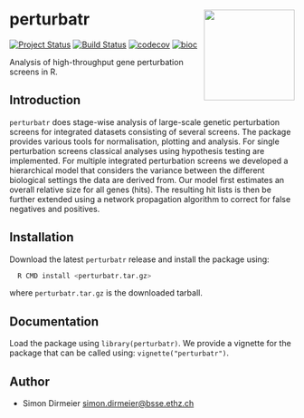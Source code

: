 # perturbatr <img src="https://rawgit.com/cbg-ethz/perturbatr/master/inst/figure/sticker.png" align="right" width="160px"/>

[![Project Status](http://www.repostatus.org/badges/latest/active.svg)](http://www.repostatus.org/#active)
[![Build Status](https://travis-ci.org/cbg-ethz/perturbatr.svg?branch=master)](https://travis-ci.org/cbg-ethz/perturbatr)
[![codecov](https://codecov.io/gh/cbg-ethz/perturbatr/branch/master/graph/badge.svg)](https://codecov.io/gh/cbg-ethz/perturbatr)
[![bioc](https://bioconductor.org/shields/years-in-bioc/perturbatr.svg)](https://bioconductor.org/packages/release/bioc/html/perturbR.html)

Analysis of high-throughput gene perturbation screens in R.

## Introduction

`perturbatr` does stage-wise analysis of large-scale genetic perturbation screens for integrated datasets consisting of several screens. The package provides various tools for normalisation, plotting and analysis. For single perturbation screens classical analyses using hypothesis testing are implemented. For multiple integrated perturbation screens we developed a hierarchical model that considers the variance between the different biological settings the data are derived from. Our model first estimates an overall relative size for all genes (hits). The resulting hit lists is then be further extended using a network propagation algorithm to correct for false negatives and positives.

## Installation

Download the latest `perturbatr` release and install the package using:

```bash
  R CMD install <perturbatr.tar.gz>
```
where `perturbatr.tar.gz` is the downloaded tarball.

## Documentation

Load the package using `library(perturbatr)`. We provide a vignette for the package that can be called using: `vignette("perturbatr")`.

## Author

* Simon Dirmeier <a href="mailto:simon.dirmeier@bsse.ethz.ch">simon.dirmeier@bsse.ethz.ch</a>
